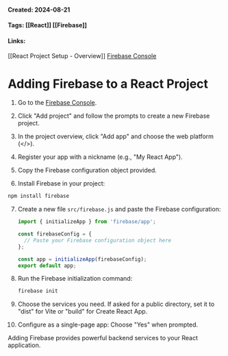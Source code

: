 #### Created: 2024-08-21
#### Tags: [[React]] [[Firebase]]
#### Links: 
[[React Project Setup - Overview]]
[Firebase Console](https://console.firebase.google.com/)
# Adding Firebase to a React Project

1. Go to the [Firebase Console](https://console.firebase.google.com/).

2. Click "Add project" and follow the prompts to create a new Firebase project.

3. In the project overview, click "Add app" and choose the web platform (</>).

4. Register your app with a nickname (e.g., "My React App").

5. Copy the Firebase configuration object provided.

6. Install Firebase in your project:
```bash
npm install firebase
```

7. Create a new file `src/firebase.js` and paste the Firebase configuration:
   ```javascript
   import { initializeApp } from 'firebase/app';

   const firebaseConfig = {
     // Paste your Firebase configuration object here
   };

   const app = initializeApp(firebaseConfig);
   export default app;
   ```

8. Run the Firebase initialization command:
   ```bash
   firebase init
   ```

9. Choose the services you need. If asked for a public directory, set it to "dist" for Vite or "build" for Create React App.

10. Configure as a single-page app: Choose "Yes" when prompted.

Adding Firebase provides powerful backend services to your React application.